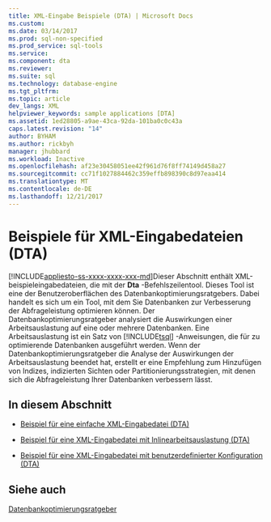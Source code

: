 ```yaml
---
title: XML-Eingabe Beispiele (DTA) | Microsoft Docs
ms.custom: 
ms.date: 03/14/2017
ms.prod: sql-non-specified
ms.prod_service: sql-tools
ms.service: 
ms.component: dta
ms.reviewer: 
ms.suite: sql
ms.technology: database-engine
ms.tgt_pltfrm: 
ms.topic: article
dev_langs: XML
helpviewer_keywords: sample applications [DTA]
ms.assetid: 1ed28805-a9ae-43ca-92da-101ba0c0c43a
caps.latest.revision: "14"
author: BYHAM
ms.author: rickbyh
manager: jhubbard
ms.workload: Inactive
ms.openlocfilehash: af23e30458051ee42f961d76f8ff74149d458a27
ms.sourcegitcommit: cc71f1027884462c359effb898390c8d97eaa414
ms.translationtype: MT
ms.contentlocale: de-DE
ms.lasthandoff: 12/21/2017
---
```

# <a name="xml-input-file-samples-dta"></a>Beispiele für XML-Eingabedateien (DTA)
[!INCLUDE[appliesto-ss-xxxx-xxxx-xxx-md](../../includes/appliesto-ss-xxxx-xxxx-xxx-md.md)]Dieser Abschnitt enthält XML-beispieleingabedateien, die mit der **Dta** -Befehlszeilentool. Dieses Tool ist eine der Benutzeroberflächen des Datenbankoptimierungsratgebers. Dabei handelt es sich um ein Tool, mit dem Sie Datenbanken zur Verbesserung der Abfrageleistung optimieren können. Der Datenbankoptimierungsratgeber analysiert die Auswirkungen einer Arbeitsauslastung auf eine oder mehrere Datenbanken. Eine Arbeitsauslastung ist ein Satz von [!INCLUDE[tsql](../../includes/tsql-md.md)] -Anweisungen, die für zu optimierende Datenbanken ausgeführt werden. Wenn der Datenbankoptimierungsratgeber die Analyse der Auswirkungen der Arbeitsauslastung beendet hat, erstellt er eine Empfehlung zum Hinzufügen von Indizes, indizierten Sichten oder Partitionierungsstrategien, mit denen sich die Abfrageleistung Ihrer Datenbanken verbessern lässt.  
  
## <a name="in-this-section"></a>In diesem Abschnitt  
  
-   [Beispiel für eine einfache XML-Eingabedatei &#40;DTA&#41;](../../tools/dta/simple-xml-input-file-sample-dta.md)  
  
-   [Beispiel für eine XML-Eingabedatei mit Inlinearbeitsauslastung &#40;DTA&#41;](../../tools/dta/xml-input-file-sample-with-inline-workload-dta.md)  
  
-   [Beispiel für eine XML-Eingabedatei mit benutzerdefinierter Konfiguration &#40;DTA&#41;](../../tools/dta/xml-input-file-sample-with-user-specified-configuration-dta.md)  
  
## <a name="see-also"></a>Siehe auch  
 [Datenbankoptimierungsratgeber](../../relational-databases/performance/database-engine-tuning-advisor.md)  
  
  
